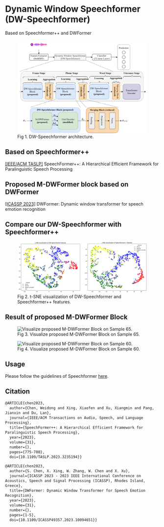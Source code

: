 # Dynamic Window Speechformer (DW-Speechformer)
Based on Speechformer++ and DWFormer
<figure>
  <img
  src="./figures/1-overview.svg"
  alt="DW-Speechformer architecture.">
  <figcaption>Fig 1. DW-Speechformer architecture.</figcaption>
</figure>

## Based on Speechformer++
[\[IEEE/ACM TASLP\]](https://ieeexplore.ieee.org/abstract/document/10011559) SpeechFormer++: A Hierarchical Efficient Framework for Paralinguistic Speech Processing

## Proposed M-DWFormer block based on DWFormer
[\[ICASSP 2023\]](https://ieeexplore.ieee.org/abstract/document/10094651) DWFormer:
Dynamic window transformer for speech emotion recognition

## Compare our DW-Speechformer with Speechformer++
<figure>
  <img
  src="./figures/15_compare.png"
  alt="t-SNE visualization of DW-Speechformer and Speechformer++ features.">
  <figcaption>Fig 2. t-SNE visualization of DW-Speechformer and Speechformer++ features.</figcaption>
</figure>

## Result of proposed M-DWFormer Block

<figure>
  <img
  src="./figures/10-visualize-angry.drawio.svg"
  alt="Visualize proposed M-DWFormer Block on Sample 65.">
  <figcaption>Fig 3. Visualize proposed M-DWFormer Block on Sample 65.</figcaption>
</figure>
<figure>
  <img
  src="./figures/11-visualize-ang.drawio.svg"
  alt="Visualize proposed M-DWFormer Block on Sample 60.">
  <figcaption>Fig 4. Visualize proposed M-DWFormer Block on Sample 60.</figcaption>
</figure>

## Usage
Please follow the guidelines of Speechformer [here](https://github.com/HappyColor/SpeechFormer).

## Citation
```
@ARTICLE{chen2023,
  author={Chen, Weidong and Xing, Xiaofen and Xu, Xiangmin and Pang, Jianxin and Du, Lan},
  journal={IEEE/ACM Transactions on Audio, Speech, and Language Processing}, 
  title={SpeechFormer++: A Hierarchical Efficient Framework for Paralinguistic Speech Processing}, 
  year={2023},
  volume={31},
  number={},
  pages={775-788},
  doi={10.1109/TASLP.2023.3235194}}
```

```
@ARTICLE{chen2023,
  author={S. Chen, X. Xing, W. Zhang, W. Chen and X. Xu},
  journal={ICASSP 2023 - 2023 IEEE International Conference on Acoustics, Speech and Signal Processing (ICASSP), Rhodes Island, Greece}, 
  title={DWFormer: Dynamic Window Transformer for Speech Emotion Recognition}, 
  year={2023},
  volume={31},
  number={},
  pages={1-5},
  doi={10.1109/ICASSP49357.2023.10094651}}
```